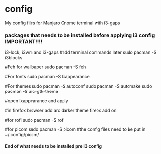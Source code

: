 # config
My config files for Manjaro Gnome terminal with i3-gaps


### packages that needs to be installed before applying i3 config IMPORTANT!!!!

i3-lock, i3wm and i3-gaps #add terminal commands later
sudo pacman -S i3blocks

#Feh for wallpaper
sudo pacman -S feh

#For fonts
sudo pacman -S lxappearance

#For themes
sudo pacman -S autoconf
sudo pacman -S automake
sudo pacman -S arc-gtk-theme

#open lxappearance and apply

#in firefox browser add arc darker theme fireox add on

#for rofi
sudo pacman -S rofi

#for picom
sudo pacman -S picom
#the config files need to be put in ~/.config/picom/

#### End of what needs to be installed pre i3 config
